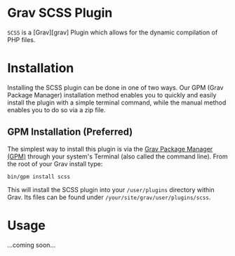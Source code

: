 # Grav SCSS Plugin

`SCSS` is a [Grav][grav] Plugin which allows for the dynamic compilation of PHP files.

# Installation

Installing the SCSS plugin can be done in one of two ways. Our GPM (Grav Package Manager) installation method enables you to quickly and easily install the plugin with a simple terminal command, while the manual method enables you to do so via a zip file. 

## GPM Installation (Preferred)

The simplest way to install this plugin is via the [Grav Package Manager (GPM)](http://learn.getgrav.org/advanced/grav-gpm) through your system's Terminal (also called the command line).  From the root of your Grav install type:

    bin/gpm install scss

This will install the SCSS plugin into your `/user/plugins` directory within Grav. Its files can be found under `/your/site/grav/user/plugins/scss`.

# Usage

...coming soon...
